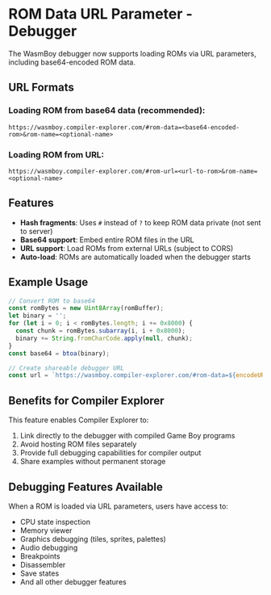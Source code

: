 # ROM Data URL Parameter - Debugger

The WasmBoy debugger now supports loading ROMs via URL parameters, including base64-encoded ROM data.

## URL Formats

### Loading ROM from base64 data (recommended):

```
https://wasmboy.compiler-explorer.com/#rom-data=<base64-encoded-rom>&rom-name=<optional-name>
```

### Loading ROM from URL:

```
https://wasmboy.compiler-explorer.com/#rom-url=<url-to-rom>&rom-name=<optional-name>
```

## Features

- **Hash fragments**: Uses `#` instead of `?` to keep ROM data private (not sent to server)
- **Base64 support**: Embed entire ROM files in the URL
- **URL support**: Load ROMs from external URLs (subject to CORS)
- **Auto-load**: ROMs are automatically loaded when the debugger starts

## Example Usage

```javascript
// Convert ROM to base64
const romBytes = new Uint8Array(romBuffer);
let binary = '';
for (let i = 0; i < romBytes.length; i += 0x8000) {
  const chunk = romBytes.subarray(i, i + 0x8000);
  binary += String.fromCharCode.apply(null, chunk);
}
const base64 = btoa(binary);

// Create shareable debugger URL
const url = `https://wasmboy.compiler-explorer.com/#rom-data=${encodeURIComponent(base64)}&rom-name=MyGame.gb`;
```

## Benefits for Compiler Explorer

This feature enables Compiler Explorer to:

1. Link directly to the debugger with compiled Game Boy programs
2. Avoid hosting ROM files separately
3. Provide full debugging capabilities for compiler output
4. Share examples without permanent storage

## Debugging Features Available

When a ROM is loaded via URL parameters, users have access to:

- CPU state inspection
- Memory viewer
- Graphics debugging (tiles, sprites, palettes)
- Audio debugging
- Breakpoints
- Disassembler
- Save states
- And all other debugger features
